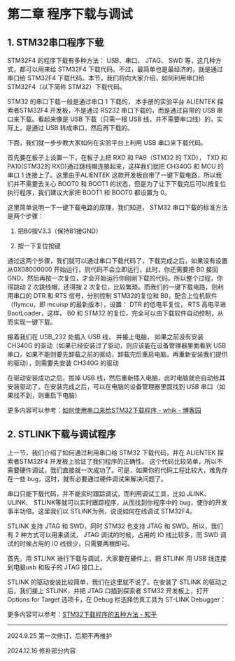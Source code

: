 # 第二章 程序下载与调试

## 1. STM32串口程序下载

STM32F4 的程序下载有多种方法： USB、串口、 JTAG、 SWD 等，这几种方式，都可以用来给 STM32F4 下载代码。不过，最简单也是最经济的，就是通过串口给 STM32F4 下载代码。本节，我们将向大家介绍，如何利用串口给 STM32F4（以下简称 STM32）下载代码。

STM32 的串口下载一般是通过串口 1 下载的， 本手册的实验平台 ALIENTEK 探索者STM32F4 开发板，不是通过 RS232 串口下载的，而是通过自带的 USB 串口来下载。看起来像是 USB 下载（只需一根 USB 线，并不需要串口线）的，实际上，是通过 USB 转成串口，然后再下载的。

下面，我们就一步步教大家如何在实验平台上利用 USB 串口来下载代码。

首先要在板子上设置一下，在板子上把 RXD 和 PA9（STM32 的 TXD）， TXD 和 PA10(STM32的 RXD)通过跳线帽连接起来，这样我们就把 CH340G 和 MCU 的串口 1 连接上了。这里由于ALIENTEK 这款开发板自带了一键下载电路，所以我们并不需要去关心 BOOT0 和 BOOT1 的状态，但是为了让下下载完后可以按复位执行程序，我们建议大家把 BOOT1 和 BOOT0 都设置为 0。

这里简单说明一下一键下载电路的原理，我们知道， STM32 串口下载的标准方法是两个步骤：

1. 把B0按V3.3（保持B1接GND）

2. 按一下复位按键

通过这两个步骤，我们就可以通过串口下载代码了，下载完成之后，如果没有设置从0X08000000 开始运行，则代码不会立即运行，此时，你还需要把 B0 接回 GND，然后再按一次复位，才会开始运行你刚刚下载的代码。所以整个过程，你得跳动 2 次跳线帽，还得按 2 次复位，比较繁琐。而我们的一键下载电路，则利用串口的 DTR 和 RTS 信号，分别控制 STM32的复位和 B0，配合上位机软件（flymcu，即 mcuisp 的最新版本），设置： DTR 的低电平复位， RTS 高电平进 BootLoader，这样， B0 和 STM32 的复位，完全可以由下载软件自动控制，从而实现一键下载。

接着我们在 USB_232 处插入 USB 线， 并接上电脑， 如果之前没有安装 CH340G 的驱动（如果已经安装过了驱动，则应该能在设备管理器里面看到 USB 串口，如果不能则要先卸载之前的驱动，卸载完后重启电脑，再重新安装我们提供的驱动），则需要先安装 CH340G 的驱动

在驱动安装成功之后，拔掉 USB 线，然后重新插入电脑，此时电脑就会自动给其安装驱动了。在安装完成之后，可以在电脑的设备管理器里面找到 USB 串口（如果找不到，则重启下电脑）

更多内容可以参考：[如何使用串口来给STM32下载程序 - whik - 博客园](https://www.cnblogs.com/whik/p/10567287.html)

## 2. STLINK下载与调试程序

上一节，我们介绍了如何通过利用串口给 STM32 下载代码，并在 ALIENTEK 探索者STM32F4 开发板上验证了我们程序的正确性。 这个代码比较简单，所以不需要硬件调试，我们直接就一次成功了。可是，如果你的代码工程比较大，难免存在一些 bug，这时，就有必要通过硬件调试来解决问题了。

串口只能下载代码，并不能实时跟踪调试，而利用调试工具，比如 JLINK、 ULINK、 STLINK等就可以实时跟踪程序，从而找到你程序中的 bug，使你的开发事半功倍。这里我们以 STLINK为例，说说如何在线调试 STM32F4。

STLINK 支持 JTAG 和 SWD，同时 STM32 也支持 JTAG 和 SWD。所以，我们有 2 种方式可以用来调试， JTAG 调试的时候，占用的 IO 线比较多，而 SWD 调试的时候占用的 IO 线很少，只需要两根即可。

首先，用 STLINK 进行下载与调试，大家要在硬件上，把 STLINK 用 USB 线连接到电脑usb 和板子的 JTAG 接口上。

STLINK 的驱动安装比较简单，我们在这里就不说了。在安装了 STLINK 的驱动之后，我们接上 STLINK，并把 JTAG 口插到探索者 STM32 开发板上，打开 Options for Target 选项卡，在 Debug 栏选择仿真工具为 ST-LINK Debugger：

更多内容可以参考：[STM32下载程序的五种方法 - 知乎](https://zhuanlan.zhihu.com/p/670596693)

---

2024.9.25 第一次修订，后期不再维护

2024.12.16 修补部分内容
